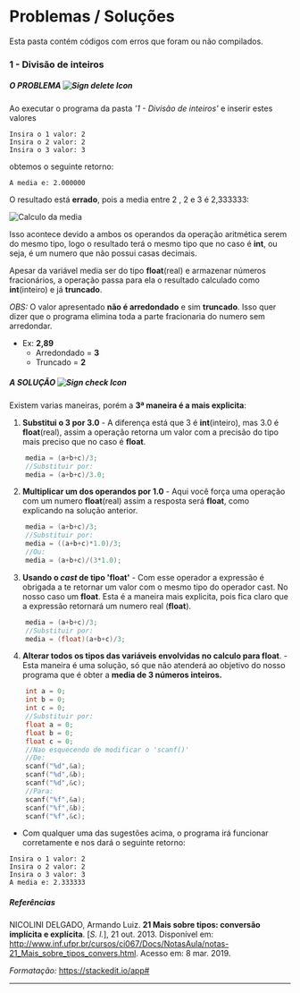 # Problemas / Soluções

Esta pasta contém códigos com erros que foram ou não compilados.
### 1 - Divisão de inteiros
#####  O PROBLEMA ![Sign delete Icon](http://icons.iconarchive.com/icons/paomedia/small-n-flat/24/sign-delete-icon.png)
Ao executar o programa da pasta *'1 - Divisão de inteiros'* e inserir estes valores
```
Insira o 1 valor: 2
Insira o 2 valor: 2
Insira o 3 valor: 3
```
obtemos o seguinte retorno:
```
A media e: 2.000000
```
O resultado está **errado**, pois a media entre 2 , 2 e 3 é 2,333333:

![Calculo da media](https://latex.codecogs.com/gif.latex?\frac{2&plus;2&plus;3}{3}&space;=&space;2,333333)

Isso acontece devido a ambos os operandos da operação aritmética serem do mesmo tipo, logo o resultado terá o mesmo tipo que no caso é **int**, ou seja, é um numero que não possui casas decimais.

Apesar da variável media ser do tipo **float**(real) e armazenar números fracionários, a operação passa para ela o resultado calculado como **int**(inteiro) e já **truncado**.

*OBS:* O valor apresentado **não é arredondado** e sim **truncado**. Isso quer dizer que o programa elimina toda a parte fracionaria do numero sem arredondar. 
- Ex: **2,89** 
  - Arredondado = **3**
  - Truncado = **2**
#####  A SOLUÇÃO ![Sign check Icon](http://icons.iconarchive.com/icons/paomedia/small-n-flat/24/sign-check-icon.png)
Existem varias maneiras, porém a **3ª maneira é a mais explicita**:
1. **Substitui o 3 por 3.0** - A diferença está que 3 é **int**(inteiro), mas 3.0 é **float**(real), assim a operação retorna um valor com a precisão do tipo mais preciso que no caso é **float**.
```c
    media = (a+b+c)/3;
    //Substituir por:
    media = (a+b+c)/3.0;
```

2. **Multiplicar um dos operandos por 1.0** - Aqui você força uma operação com um numero **float**(real) assim a resposta será **float**, como explicando na solução anterior.
```c
    media = (a+b+c)/3;
    //Substituir por:
    media = ((a+b+c)*1.0)/3;
    //Ou:
    media = (a+b+c)/(3*1.0);
```
3. **Usando o *cast* de tipo 'float'** - Com esse operador a expressão é obrigada a te retornar um valor com o mesmo tipo do operador cast. No nosso caso um **float**. Esta é a maneira mais explicita, pois fica claro que a expressão retornará um numero real (**float**).
```c
    media = (a+b+c)/3;
    //Substituir por:
    media = (float)(a+b+c)/3;
```
4. **Alterar todos os tipos das variáveis envolvidas no calculo para float**. - Esta maneira é uma solução, só que não atenderá ao objetivo do nosso programa que é obter a **media de 3 números inteiros.**
```c
    int a = 0;
    int b = 0;
    int c = 0;
    //Substituir por:
    float a = 0;
    float b = 0;
    float c = 0;
    //Nao esquecendo de modificar o 'scanf()'
    //De:
    scanf("%d",&a);
    scanf("%d",&b);
    scanf("%d",&c);
    //Para:
    scanf("%f",&a);
    scanf("%f",&b);
    scanf("%f",&c);
```
- Com qualquer uma das sugestões acima, o programa irá funcionar corretamente e nos dará o seguinte retorno:
```
Insira o 1 valor: 2
Insira o 2 valor: 2
Insira o 3 valor: 3
A media e: 2.333333
```
#####  Referências
NICOLINI DELGADO, Armando Luiz. **21 Mais sobre tipos: conversão implícita e explícita**. [_S. l._], 21 out. 2013. Disponível em: http://www.inf.ufpr.br/cursos/ci067/Docs/NotasAula/notas-21_Mais_sobre_tipos_convers.html. Acesso em: 8 mar. 2019.

*Formatação:* https://stackedit.io/app#

---
